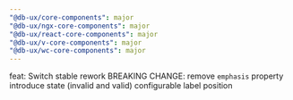 ```yaml
---
"@db-ux/core-components": major
"@db-ux/ngx-core-components": major
"@db-ux/react-core-components": major
"@db-ux/v-core-components": major
"@db-ux/wc-core-components": major
---
```


feat: Switch stable rework
BREAKING CHANGE: remove `emphasis` property
introduce state (invalid and valid)
configurable label position
